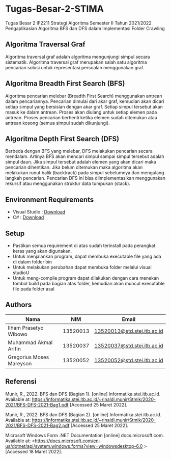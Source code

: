 # Tugas-Besar-2-STIMA
Tugas Besar 2 IF2211 Strategi Algoritma Semester II Tahun 2021/2022 Pengaplikasian Algoritma BFS dan DFS dalam Implementasi Folder Crawling

## Algoritma Traversal Graf
Algoritma traversal graf adalah algoritma mengunjungi simpul secara sistematik. Algoritma traversal graf merupakan salah satu algoritma pencarian solusi untuk representasi persoalan menggunakan graf.

## Algoritma Breadth First Search (BFS)
Algoritma pencarian melebar (Breadth First Search) menggunakan antrean dalam pencariannya. Pencarian dimulai dari akar graf, kemudian akan dicari setiap simpul yang bersisian dengan akar graf. Setiap simpul tersebut akan masuk ke dalam antrean. Proses akan diulang untuk setiap elemen pada antrean. Proses pencarian berhenti ketika elemen sudah ditemukan atau antrean kosong (semua simpul sudah dikunjungi).  

## Algoritma Depth First Search (DFS)
Berbeda dengan BFS yang melebar, DFS melakukan pencarian secara mendalam. Artinya BFS akan mencari simpul sampai simpul tersebut adalah simpul daun. Jika simpul tersebut adalah elemen yang akan dicari maka pencarian dihentikan. Jika belum ditemukan maka algoritma akan melakukan runut balik (backtrack) pada simpul sebelumnya dan mengulang langkah pencarian. Pencarian DFS ini bisa diimplementasikan menggunakan rekursif atau menggunakan struktur data tumpukan (stack). 

## Environment Requirements
* Visual Studio : [Download](https://visualstudio.microsoft.com/)
* C# : [Download](https://www.microsoft.com/en-us/download/details.aspx?id=7029)

## Setup
* Pastikan semua requirement di atas sudah terinstall pada perangkat keras yang akan digunakan.
* Untuk menjalankan program, dapat membuka executable file yang ada di dalam folder bin
* Untuk melakukan perubahan dapat membuka folder melalui visual studioU
* Untuk meng-compile program dapat dilakukan dengan cara menekan tombol build pada bagian atas folder, kemudian akan muncul executable file pada folder asal

## Authors
| Nama | NIM | Email |
| ----- | --- | ----------|
|Ilham Prasetyo Wibowo | 13520013 | <13520013@std.stei.itb.ac.id> |
|Muhammad Akmal Arifin | 13520037 | <13520037@std.stei.itb.ac.id> |
|Gregorius Moses Mareyson | 13520052 | <13520052@std.stei.itb.ac.id> |

## Referensi
Munir, R., 2022. BFS dan DFS (Bagian 1). [online] Informatika.stei.itb.ac.id. Available at: <https://informatika.stei.itb.ac.id/~rinaldi.munir/Stmik/2020-2021/BFS-DFS-2021-Bag1.pdf> [Accessed 25 Maret 2022].

Munir, R., 2022. BFS dan DFS (Bagian 2). [online] Informatika.stei.itb.ac.id. Available at: <https://informatika.stei.itb.ac.id/~rinaldi.munir/Stmik/2020-2021/BFS-DFS-2021-Bag2.pdf> [Accessed 25 Maret 2022].

Microsoft Windows Form .NET Documentation [online] docs.microsoft.com. Available at: <https://docs.microsoft.com/en-us/dotnet/api/system.windows.forms?view=windowsdesktop-6.0 > [Accessed 18 Maret 2022].

